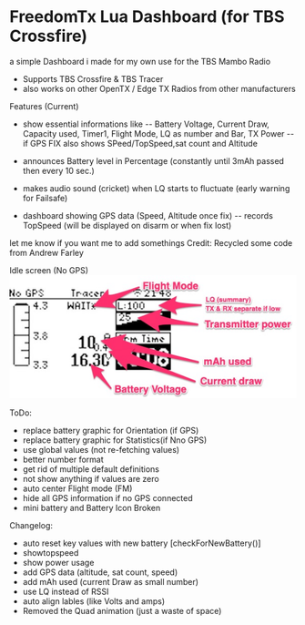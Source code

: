# FreedomTx Lua Dashboard (for TBS Crossfire)

a simple Dashboard i made for my own use for the TBS Mambo Radio
- Supports TBS Crossfire & TBS Tracer
- also works on other OpenTX / Edge TX Radios from other manufacturers

Features (Current)
- show essential informations like
-- Battery Voltage, Current Draw, Capacity used, Timer1, Flight Mode, LQ as number and Bar, TX Power
-- if GPS FIX also shows SPeed/TopSpeed,sat count and Altitude

- announces Battery level in Percentage (constantly until 3mAh passed then every 10 sec.)
- makes audio sound (cricket) when LQ starts to fluctuate (early warning for Failsafe)
- dashboard showing GPS data (Speed, Altitude once fix)
-- records TopSpeed (will be displayed on disarm or when fix lost)


let me know if you want me to add somethings
Credit: Recycled some code from Andrew Farley

Idle screen (No GPS)
![ec2 image tag example](./screenshot_noGPS.jpg)

ToDo:
- replace battery graphic for Orientation (if GPS)
- replace battery graphic for Statistics(if Nno GPS)
- use global values (not re-fetching values)
- better number format
- get rid of multiple default definitions
- not show anything if values are zero
- auto center Flight mode (FM)
- hide all GPS information if no GPS connected
- mini battery and Battery Icon Broken

Changelog:
- auto reset key values with new battery [checkForNewBattery()]
- showtopspeed
- show power usage
- add GPS data (altitude, sat count, speed)
- add mAh used (current Draw as small number)
- use LQ instead of RSSI
- auto align lables (like Volts and amps)
- Removed the Quad animation (just a waste of space)

